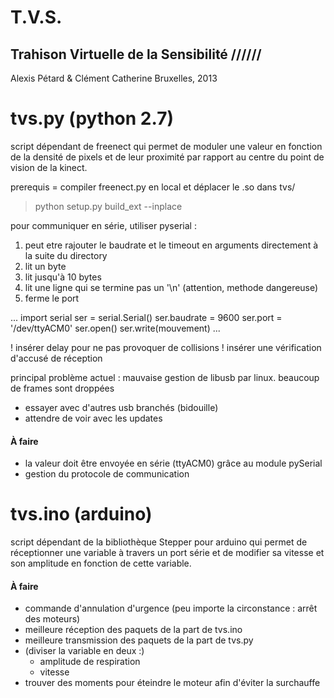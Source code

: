 T.V.S.
===========================================

Trahison Virtuelle de la Sensibilité //////
-------------------------------------------

Alexis Pétard & Clément Catherine
Bruxelles, 2013

# tvs.py (python 2.7)
script dépendant de freenect qui permet de moduler une valeur en fonction de la densité de pixels et de leur proximité par rapport au centre du point de vision de la kinect.

prerequis = compiler freenect.py en local et déplacer le .so dans tvs/
> python setup.py build_ext --inplace


pour communiquer en série, utiliser pyserial :

   1. peut etre rajouter le baudrate et le timeout en arguments directement à la suite du directory
   2. lit un byte
   3. lit jusqu'à 10 bytes
   4. lit une ligne qui se termine pas un '\n' (attention, methode dangereuse)
   5. ferme le port

...
import serial
ser = serial.Serial()
ser.baudrate = 9600
ser.port = '/dev/ttyACM0'
ser.open()
ser.write(mouvement)
...

! insérer delay pour ne pas provoquer de collisions
! insérer une vérification d'accusé de réception


principal problème actuel : mauvaise gestion de libusb par linux. beaucoup de frames sont droppées
- essayer avec d'autres usb branchés (bidouille)
- attendre de voir avec les updates

#### À faire 
* la valeur doit être envoyée en série (ttyACM0) grâce au module pySerial
* gestion du protocole de communication

# tvs.ino (arduino)
script dépendant de la bibliothèque Stepper pour arduino qui permet de réceptionner une variable à travers un port série et de modifier sa vitesse et son amplitude en fonction de cette variable.

#### À faire 
* commande d'annulation d'urgence (peu importe la circonstance : arrêt des moteurs)
* meilleure réception des paquets de la part de tvs.ino
* meilleure transmission des paquets de la part de tvs.py
* (diviser la variable en deux :)
    * amplitude de respiration
    * vitesse
* trouver des moments pour éteindre le moteur afin d'éviter la surchauffe
